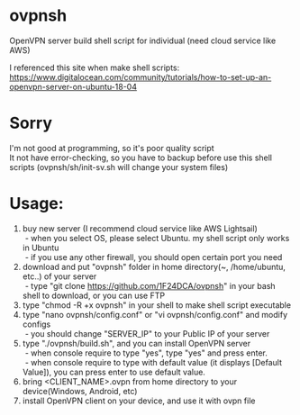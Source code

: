 # ovpnsh
OpenVPN server build shell script for individual (need cloud service like AWS)

I referenced this site when make shell scripts:
https://www.digitalocean.com/community/tutorials/how-to-set-up-an-openvpn-server-on-ubuntu-18-04

# Sorry
I'm not good at programming, so it's poor quality script  
It not have error-checking, so you have to backup before use this shell scripts (ovpnsh/sh/init-sv.sh will change your system files)

# Usage:
1. buy new server (I recommend cloud service like AWS Lightsail)  
&nbsp;- when you select OS, please select Ubuntu. my shell script only works in Ubuntu  
&nbsp;- if you use any other firewall, you should open certain port you need  
2. download and put "ovpnsh" folder in home directory(~, /home/ubuntu, etc..) of your server  
&nbsp;- type "git clone https://github.com/1F24DCA/ovpnsh" in your bash shell to download, or you can use FTP
3. type "chmod -R +x ovpnsh" in your shell to make shell script executable  
4. type "nano ovpnsh/config.conf" or "vi ovpnsh/config.conf" and modify configs  
&nbsp;- you should change "SERVER_IP" to your Public IP of your server  
5. type "./ovpnsh/build.sh", and you can install OpenVPN server  
&nbsp;- when console require to type "yes", type "yes" and press enter.  
&nbsp;- when console require to type with default value (it displays [Default Value]), you can press enter to use default value.  
6. bring <CLIENT_NAME>.ovpn from home directory to your device(Windows, Android, etc)  
7. install OpenVPN client on your device, and use it with ovpn file  
